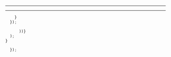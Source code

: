 ________________________________________________________________________________



________________________________________________________________________________













```js
    }
  });
```


```jsx
      ))}
  );
}

  });
```















